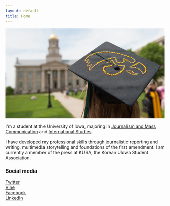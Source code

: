 ```yaml
---
layout: default
title: Home
---
```


![logo](public/maxresdefault.jpg)

I'm a student at the University of Iowa, majoring in [Journalism and Mass Communication](http://clas.uiowa.edu/sjmc/) and [International Studies](https://clas.uiowa.edu/international-studies/).

I have developed my professional skills through journalistic reporting and writing, multimedia storytelling and foundations of the first amendment. I am currently a member of the press at KUSA, the Korean UIowa Student Association.

### Social media

<!-- go to http://fontawesome.io/icons/ to see more icons -->
<p class="social-icons">
<a href="http://twitter.com/stellarstudent"><i class="fa fa-twitter-square" aria-hidden="true"></i>Twitter</a>
<br>
<a href="http://vine.com/stellarstudent"><i class="fa fa-vine" aria-hidden="true"></i>Vine</a>
<br>
<a href="http://facebook.com/stellarstudent"><i class="fa fa-facebook-square" aria-hidden="true"></i>Facebook</a>
<br>
<a href="http://linkedin.com/in/stellarstudent"><i class="fa fa-linkedin-square" aria-hidden="true"></i>LinkedIn</a>
</p>
